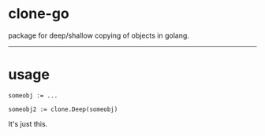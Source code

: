 # clone-go
package for deep/shallow copying of objects in golang.

---
# usage
```
someobj := ...

someobj2 := clone.Deep(someobj)
```

It's just this.
